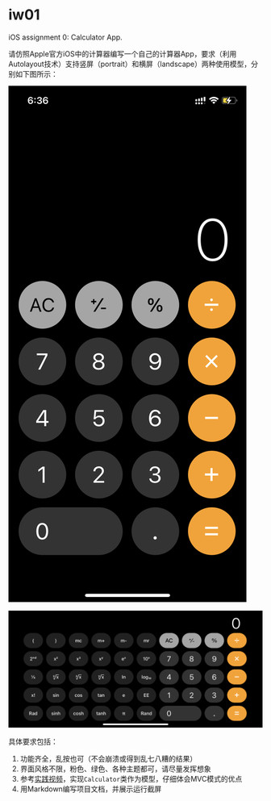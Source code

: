 # iw01
iOS assignment 0: Calculator App.

请仿照Apple官方iOS中的计算器编写一个自己的计算器App，要求（利用Autolayout技术）支持竖屏（portrait）和横屏（landscape）两种使用模型，分别如下图所示：

![竖屏](images/portrait.png)

![横屏](images/landscape.png)

具体要求包括：

1. 功能齐全，乱按也可（不会崩溃或得到乱七八糟的结果）
2. 界面风格不限，粉色、绿色、各种主题都可，请尽量发挥想象
3. 参考[实践视频](https://www.bilibili.com/video/BV1Yr4y1c7HW)，实现`Calculator`类作为模型，仔细体会MVC模式的优点
4. 用Markdown编写项目文档，并展示运行截屏

